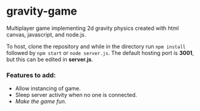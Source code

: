 # gravity-game
Multiplayer game implementing 2d gravity physics created with html canvas, javascript, and node.js.

To host, clone the repository and while in the directory run `npm install` followed by `npm start` or `node server.js`. The default hosting port is **3001**, but this can be edited in **server.js**.

### Features to add:
- Allow instancing of game.
- Sleep server activity when no one is connected.
- *Make the game fun.*
